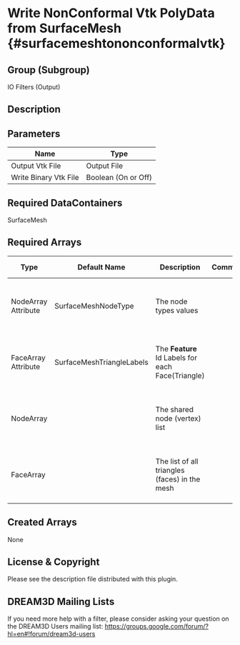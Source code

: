 Write NonConformal Vtk PolyData from SurfaceMesh {#surfacemeshtononconformalvtk}
======

## Group (Subgroup) ##
IO Filters (Output)

## Description ##


## Parameters ##

| Name | Type |
|------|------|
| Output Vtk File | Output File |
| Write Binary Vtk File | Boolean (On or Off) |

## Required DataContainers ##
SurfaceMesh

## Required Arrays ##

| Type | Default Name | Description | Comment | Filters Known to Create Data |
|------|--------------|-------------|---------|-----|
| NodeArray Attribute | SurfaceMeshNodeType | The node types values |   | Quick Surface Mesh (SurfaceMeshing), M3C Surface Meshing (Slice at a Time) |
| FaceArray Attribute | SurfaceMeshTriangleLabels | The **Feature** Id Labels for each Face(Triangle) |   | Quick Surface Mesh (SurfaceMeshing), M3C Surface Meshing (Slice at a Time) |
| NodeArray | | The shared node (vertex) list |   | Quick Surface Mesh (SurfaceMeshing), M3C Surface Meshing (Slice at a Time) |
| FaceArray | | The list of all triangles (faces) in the mesh |   | Quick Surface Mesh (SurfaceMeshing), M3C Surface Meshing (Slice at a Time) |


## Created Arrays ##
None




## License & Copyright ##

Please see the description file distributed with this plugin.

## DREAM3D Mailing Lists ##

If you need more help with a filter, please consider asking your question on the DREAM3D Users mailing list:
https://groups.google.com/forum/?hl=en#!forum/dream3d-users


